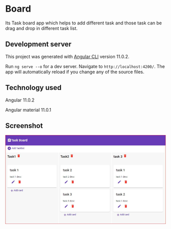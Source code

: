 # Board
Its Task board app which helps to add different task and those task can be drag and drop in different task list.

## Development server

This project was generated with [Angular CLI](https://github.com/angular/angular-cli) version 11.0.2.

Run `ng serve --o` for a dev server. Navigate to `http://localhost:4200/`. The app will automatically reload if you change any of the source files.

## Technology used

Angular 11.0.2

Angular material 11.0.1

## Screenshot

![App ScreenShot](https://github.com/ersaumya/Task-Board/blob/master/src/assets/taskBoard.JPG?raw=true)






